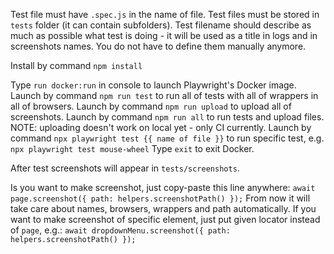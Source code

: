 Test file must have `.spec.js` in the name of file.
Test files must be stored in `tests` folder  (it can contain subfolders).
Test filename should describe as much as possible what test is doing - it will be used as a title in logs and in screenshots names. You do not have to define them manually anymore.

Install by command `npm install`

Type `run docker:run` in console to launch Playwright's Docker image.
Launch by command `npm run test` to run all of tests with all of wrappers in all of browsers.
Launch by command `npm run upload` to upload all of screenshots.
Launch by command `npm run all` to run tests and upload files.
NOTE: uploading doesn't work on local yet - only CI currently.
Launch by command `npx playwright test {{ name of file }}` to run specific test, e.g. `npx playwright test mouse-wheel`
Type `exit` to exit Docker.

After test screenshots will appear in `tests/screenshots`.

Is you want to make screenshot, just copy-paste this line anywhere:
`await page.screenshot({ path: helpers.screenshotPath() });`
From now it will take care about names, browsers, wrappers and path automatically.
If you want to make screenshot of specific element, just put given locator instead of `page`, e.g.:
`await dropdownMenu.screenshot({ path: helpers.screenshotPath() });`